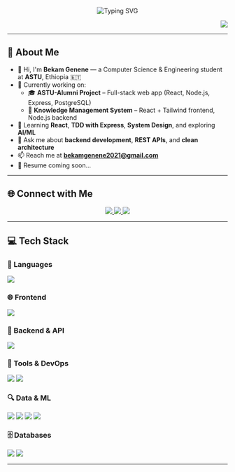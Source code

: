 <p align="center">
  <img src="https://readme-typing-svg.herokuapp.com?font=Righteous&size=35&duration=4000&color=00F72E&center=true&vCenter=true&width=500&height=70&lines=Hi+There!+%F0%9F%91%8B;I'm+Bekam+Genene!;Full-stack+Developer+%F0%9F%A7%91%E2%80%8D%F0%9F%92%BB;Backend+Engineer+%F0%9F%92%BB;AI+Enthusiast+%F0%9F%A4%96" alt="Typing SVG" />
</p>

<!-- Visitor count box placed at top-right corner -->
<p align="right">
  <img src="https://profile-counter.glitch.me/bekamgenene/count.svg" />
</p>

---

## 💫 About Me  
- 👋 Hi, I'm **Bekam Genene** — a Computer Science & Engineering student at **ASTU**, Ethiopia 🇪🇹  
- 🔭 Currently working on:
  - 🎓 **ASTU-Alumni Project** – Full-stack web app (React, Node.js, Express, PostgreSQL)
  - 🤝 **Knowledge Management System** – React + Tailwind frontend, Node.js backend  
- 🌱 Learning **React**, **TDD with Express**, **System Design**, and exploring **AI/ML**  
- 💬 Ask me about **backend development**, **REST APIs**, and **clean architecture**  
- 📫 Reach me at **bekamgenene2021@gmail.com**  
- 📄 Resume coming soon...

---

## 🌐 Connect with Me  
<p align="center">
  <a href="https://linkedin.com/in/bekam-genene" target="_blank">
    <img src="https://img.shields.io/badge/LinkedIn-%230077B5.svg?logo=linkedin&logoColor=white" />
  </a>
  <a href="https://github.com/bekamgenene" target="_blank">
    <img src="https://img.shields.io/badge/GitHub-%23121011.svg?logo=github&logoColor=white" />
  </a>
  <a href="https://leetcode.com/" target="_blank">
    <img src="https://img.shields.io/badge/LeetCode-%23FFA116.svg?logo=leetcode&logoColor=black" />
  </a>
</p>

---

## 💻 Tech Stack  

### 🚀 Languages  
<img src="https://skillicons.dev/icons?i=js,ts,py,java,cpp" />  

### 🌐 Frontend  
<img src="https://skillicons.dev/icons?i=react,html,css,tailwind,bootstrap" />  

### 🧠 Backend & API  
<img src="https://skillicons.dev/icons?i=nodejs,express,nestjs" />  

### 🧰 Tools & DevOps  
<img src="https://skillicons.dev/icons?i=git,github,vscode,postman,figma,docker,jest" />  
<img src="https://img.shields.io/badge/Nodemailer-0B0D0D?style=for-the-badge&logo=nodemailer&logoColor=white" />

### 🔍 Data & ML  
<p>
<img src="https://img.shields.io/badge/Numpy-013243?style=for-the-badge&logo=numpy&logoColor=white" />
<img src="https://img.shields.io/badge/Pandas-150458?style=for-the-badge&logo=pandas&logoColor=white" />
<img src="https://img.shields.io/badge/scikit--learn-F7931E?style=for-the-badge&logo=scikit-learn&logoColor=white" />
<img src="https://img.shields.io/badge/TensorFlow-FF6F00?style=for-the-badge&logo=tensorflow&logoColor=white" />
</p>

### 🗄️ Databases  
<img src="https://skillicons.dev/icons?i=postgres,mysql,mongodb,firebase,sqlite" />  
<img src="https://img.shields.io/badge/SQL%20Server-CC2927?style=for-the-badge&logo=microsoft-sql-server&logoColor=white" />

---
